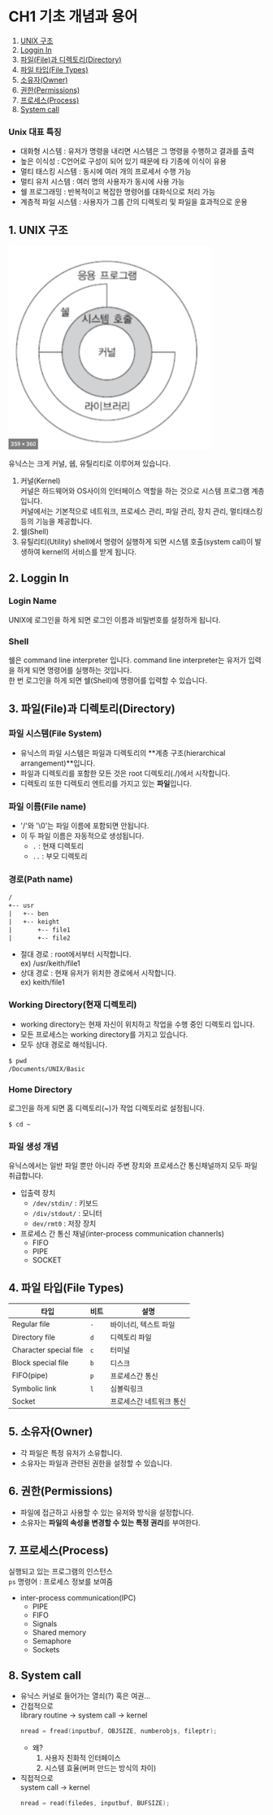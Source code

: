 # CH1 기초 개념과 용어
1. [UNIX 구조](#1.-UNIX구조)
2. [Loggin In](#2.-Loggin-In)
3. [파일(File)과 디렉토리(Directory)](#3.-파일(File)과-디렉토리(Directory))
4. [파일 타입(File Types)](#4.-파일-타입(File-Types))
5. [소유자(Owner)](#5.-소유자(Owner))
6. [권한(Permissions)](#6.-권한(Permissions))
7. [프로세스(Process)](#7.-프로세스(Process))
8. [System call](#8.-System-call)
### Unix 대표 특징
* 대화형 시스템 : 유저가 명령을 내리면 시스템은 그 명령을 수행하고 결과를 출력
* 높은 이식성 : C언어로 구성이 되어 있기 때문에 타 기종에 이식이 유용
* 멀티 태스킹 시스템 : 동시에 여러 개의 프로세서 수행 가능
* 멀티 유저 시스템 : 여러 명의 사용자가 동시에 사용 가능
* 쉘 프로그래밍 : 반복적이고 복잡한 명령어를 대화식으로 처리 가능
* 계층적 파일 시스템 : 사용자가 그룹 간의 디렉토리 및 파일을 효과적으로 운용
## 1. UNIX 구조
<img src='2020-10-18-13-01-24.png' width=400/>      

유닉스는 크게 커널, 쉡, 유틸리티로 이루어져 있습니다.
1. 커널(Kernel)   
커널은 하드웨어와 OS사이의 인터페이스 역할을 하는 것으로 시스템 프로그램 계층입니다.   
커널에서는 기본적으로 네트워크, 프로세스 관리, 파일 관리, 장치 관리, 멀티태스킹 등의 기능을 제공합니다.
2. 쉘(Shell)   
3. 유틸리티(Utility)
shell에서 명령어 실행하게 되면 시스템 호출(system call)이 발생하여 kernel의 서비스를 받게 됩니다.
## 2. Loggin In
### Login Name
UNIX에 로그인을 하게 되면 로그인 이름과 비밀번호를 설정하게 됩니다.
### Shell
쉘은 command line interpreter 입니다. command line interpreter는 유저가 입력을 하게 되면 명령어를 실행하는 것입니다.      
한 번 로그인을 하게 되면 쉘(Shell)에 명령어를 입력할 수 있습니다.
## 3. 파일(File)과 디렉토리(Directory)
### 파일 시스템(File System)
* 유닉스의 파일 시스템은 파일과 디렉토리의 **계층 구조(hierarchical arrangement)**입니다.
* 파일과 디렉토리를 포함한 모든 것은 root 디렉토리(./)에서 시작합니다.
* 디렉토리 또한 디렉토리 엔트리를 가지고 있는 **파일**입니다.
### 파일 이름(File name)
* '/'와 '\0'는 파일 이름에 포함되면 안됩니다.
* 이 두 파일 이름은 자동적으로 생성됩니다.
    - `.` : 현재 디렉토리
    - `..` : 부모 디렉토리
### 경로(Path name)
```
/   
+-- usr   
|   +-- ben   
|   +-- keight   
|       +-- file1    
|       +-- file2   
```
* 절대 경로 : root에서부터 시작합니다.   
ex) /usr/keith/file1
* 상대 경로 : 현재 유저가 위치한 경로에서 시작합니다.   
ex) keith/file1
### Working Directory(현재 디렉토리)
* working directory는 현재 자신이 위치하고 작업을 수행 중인 디렉토리 입니다.
* 모든 프로세스는 working directory를 가지고 있습니다.
* 모두 상대 경로로 해석됩니다.   
```
$ pwd
/Documents/UNIX/Basic
```
### Home Directory
로그인을 하게 되면 홈 디렉토리(~)가 작업 디렉토리로 설정됩니다.
```
$ cd ~
```
### 파일 생성 개념
유닉스에서는 일반 파일 뿐만 아니라 주변 장치와 프로세스간 통신채널까지 모두 파일 취급합니다.
* 입출력 장치
    * `/dev/stdin/` : 키보드
    * `/div/stdout/` : 모니터
    * `dev/rmt0` : 저장 장치
* 프로세스 간 통신 채널(inter-process communication channerls)
    * FIFO
    * PIPE
    * SOCKET
## 4. 파일 타입(File Types)
|타입|비트|설명|
|---|---|---|
|Regular file|`-`|바이너리, 텍스트 파일|
|Directory file|`d`|디렉토리 파일|
|Character special file|`c`|터미널|
|Block special file|`b`|디스크|
|FIFO(pipe)|`p`|프로세스간 통신|
|Symbolic link|`l`|심볼릭링크|
|Socket||프로세스간 네트워크 통신|
## 5. 소유자(Owner)
* 각 파일은 특정 유저가 소유합니다.
* 소유자는 파일과 관련된 권한을 설정할 수 있습니다.
## 6. 권한(Permissions)
* 파일에 접근하고 사용할 수 있는 유저와 방식을 설정합니다.
* 소유자는 **파일의 속성을 변경할 수 있는 특정 권리**를 부여한다. 
## 7. 프로세스(Process)
실행되고 있는 프로그램의 인스턴스   
`ps` 명령어 : 프로세스 정보를 보여줌
* inter-process communication(IPC)
    - PIPE
    - FIFO
    - Signals
    - Shared memory
    - Semaphore
    - Sockets
## 8. System call
* 유닉스 커널로 들어가는 열쇠(?) 혹은 여권...
* 간접적으로   
    library routine -> system call -> kernel
    ```c
    nread = fread(inputbuf, OBJSIZE, numberobjs, fileptr);
    ```
    - 왜?   
        1. 사용자 친화적 인터페이스
        2. 시스템 효율(버퍼 만드는 방식의 차이)
* 직접적으로   
    system call -> kernel
    ```c
    nread = read(filedes, inputbuf, BUFSIZE);
    ```
    
